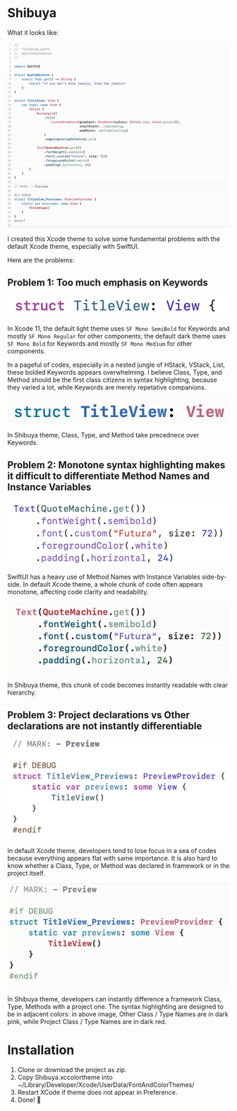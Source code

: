 # Shibuya

What it looks like:

![shibuya_04](./assets/shibuya_04.png)

I created this Xcode theme to solve some fundamental problems with the default Xcode theme, especially with SwiftUI.

Here are the problems:

## Problem 1: Too much emphasis on Keywords

![](./assets/default_01.png)

In Xcode 11, the default light theme uses `SF Mono SemiBold` for Keywords and mostly `SF Mono Regular` for other components; the default dark theme uses `SF Mono Bold` for Keywords and mostly `SF Mono Medium` for other components.

In a pageful of codes, especially in a nested jungle of HStack, VStack, List, these bolded Keywords appears overwhelming. I believe Class, Type, and Method should be the first class citizens in syntax highlighting, because they varied a lot, while Keywords are merely repetative companions.

![](./assets/shibuya_01.png)

In Shibuya theme, Class, Type, and Method take precednece over Keywords.

## Problem 2: Monotone syntax highlighting makes it difficult to differentiate Method Names and Instance Variables

![](./assets/default_02.png)

SwiftUI has a heavy use of Method Names with Instance Variables side-by-side. In default Xcode theme, a whole chunk of code often appears monotone, affecting code clarity and readability.

![](./assets/shibuya_02.png)

In Shibuya theme, this chunk of code becomes instantly readable with clear hierarchy.

## Problem 3: Project declarations vs Other declarations are not instantly differentiable

![](./assets/default_03.png)

In default Xcode theme, developers tend to lose focus in a sea of codes because everything appears flat with same importance. It is also hard to know whether a Class, Type, or Method was declared in framework or in the project itself.

![](./assets/shibuya_03.png)

In Shibuya theme, developers can instantly difference a framework Class, Type, Methods with a project one. The syntax highlighting are designed to be in adjacent colors: in above image, Other Class / Type Names are in dark pink, while Project Class / Type Names are in dark red.

# Installation

1. Clone or download the project as zip.
2. Copy Shibuya.xccolortheme into ~/Library/Developer/Xcode/UserData/FontAndColorThemes/
3. Restart XCode if theme does not appear in Preference.
4. Done! 🥂